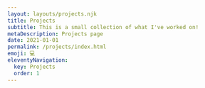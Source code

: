 ```yaml
---
layout: layouts/projects.njk
title: Projects
subtitle: This is a small collection of what I've worked on!
metaDescription: Projects page
date: 2021-01-01
permalink: /projects/index.html
emoji: 💻
eleventyNavigation:
  key: Projects
  order: 1
---
```

